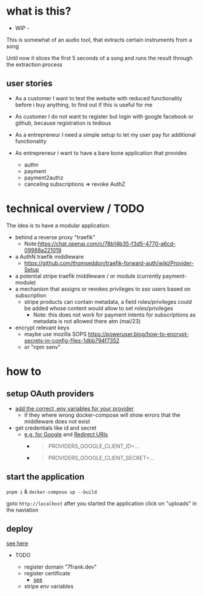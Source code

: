 # what is this?

- WIP -

This is somewhat of an audio tool, that extracts certain instruments from a song

Until now it slices the first 5 seconds of a song and runs the result through the extraction process

## user stories

- As a customer I want to test the website with reduced functionality before i buy anything, to find out if this is useful for me

- As customer I do not want to register but login with google facebook or github, because registration is tedious
- As a entrepreneur I need a simple setup to let my user pay for additional functionality
- As entrepreneur i want to have a bare bone application that provides
  - authn
  - payment
  - payment2authz
  - canceling subscriptions => revoke AuthZ

# technical overview / TODO

The idea is to have a modular application.

- behind a reverse proxy "traefik"
  - Note:https://chat.openai.com/c/78b14b35-f3d5-4770-a6cd-09988a221019
- a AuthN traefik middleware
  - https://github.com/thomseddon/traefik-forward-auth/wiki/Provider-Setup
- a potential stripe traefik middleware / or module (currently payment-module)
- a mechanism that assigns or revokes privileges to sso users based on subscription
  - stripe products can contain metadata, a field roles/privileges could be added whose content would allow to set roles/privileges
    - Note: this does not work for payment intents for subscriptions as metadata is not allowed there atm (mai/23)
- encrypt relevant keys
  - maybe use mozilla SOPS https://poweruser.blog/how-to-encrypt-secrets-in-config-files-1dbb794f7352
  - or "npm senv"

# how to

## setup OAuth providers

- [add the correct .env variables for your provider](https://hub.docker.com/r/thomseddon/traefik-forward-auth#configuration)
  - if they where wrong docker-compose will show errors that the middleware does not exist
- get credentials like id and secret
  - [e.g. for Google](https://github.com/thomseddon/traefik-forward-auth/wiki/Provider-Setup) and [Redirect URIs](https://github.com/thomseddon/traefik-forward-auth/wiki/Provider-Setup#redirect-uris)
    - > PROVIDERS_GOOGLE_CLIENT_ID=...
    - > PROVIDERS_GOOGLE_CLIENT_SECRET=...

## start the application

`pnpm i` & `docker-compose up --build`

goto `http://localhost` after you started the application
click on "uploads" in the naviation

## deploy

[see here](./Deploy.md)

- TODO

  - register domain "7frank.dev"
  - register certificate
    - [see](/home/freimann/Projects/ai-book/provision-wordpress-on-aws.md)
  - stripe env variables
